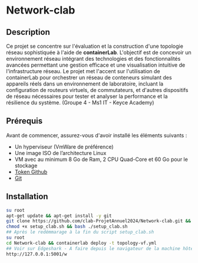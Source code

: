 # Network-clab

## Description
Ce projet se concentre sur l'évaluation et la construction d'une topologie réseau sophistiquée à l'aide de **containerLab**. L'objectif est de concevoir un environnement réseau intégrant des technologies et des fonctionnalités avancées permettant une gestion efficace et une visualisation intuitive de l'infrastructure réseau. Le projet met l'accent sur l'utilisation de containerLab pour orchestrer un réseau de conteneurs simulant des appareils réels dans un environnement de laboratoire, incluant la configuration de routeurs virtuels, de commutateurs, et d'autres dispositifs de réseau nécessaires pour tester et analyser la performance et la résilience du système. (Groupe 4 - Ms1 IT - Keyce Academy)

## Prérequis

Avant de commencer, assurez-vous d'avoir installé les éléments suivants :

- Un hyperviseur (VmWare de préférence)
- Une image ISO de l’architecture Linux
- VM avec au minimum 8 Go de Ram, 2 CPU Quad-Core et 60 Go pour le stockage
- [Token Github](https://github.com/settings/tokens)
- [Git](https://git-scm.com/book/en/v2/Getting-Started-Installing-Git)


## Installation

   ```bash
   su root
   apt-get update && apt-get install -y git
   git clone https://github.com/clab-ProjetAnnuel2024/Network-clab.git && cd Network-clab
   chmod +x setup_clab.sh && bash ./setup_clab.sh
## Après le redémmarage à la fin du script setup_clab.sh
   su root
   cd Network-clab && containerlab deploy -t topology-vf.yml
## Voir sur Edgeshark - A faire depuis le navigateur de la machine hôte
   http://127.0.0.1:5001/w

